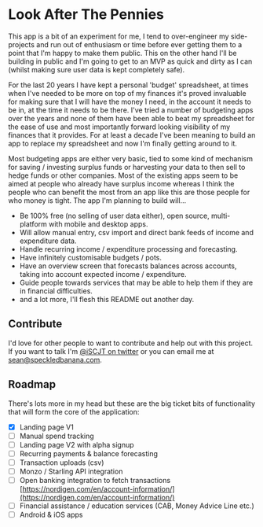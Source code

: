 # Look After The Pennies

This app is a bit of an experiment for me, I tend to over-engineer my side-projects and run out of enthusiasm or time before ever getting them to a point that I'm happy to make them public.  This on the other hand I'll be building in public and I'm going to get to an MVP as quick and dirty as I can (whilst making sure user data is kept completely safe).

For the last 20 years I have kept a personal 'budget' spreadsheet, at times when I've needed to be more on top of my finances it's proved invaluable for making sure that I will have the money I need, in the account it needs to be in, at the time it needs to be there.  I've tried a number of budgeting apps over the years and none of them have been able to beat my spreadsheet for the ease of use and most importantly forward looking visibility of my finances that it provides.  For at least a decade I've been meaning to build an app to replace my spreadsheet and now I'm finally getting around to it.

Most budgeting apps are either very basic, tied to some kind of mechanism for saving / investing surplus funds or harvesting your data to then sell to hedge funds or other companies.  Most of the existing apps seem to be aimed at people who already have surplus income whereas I think the people who can benefit the most from an app like this are those people for who money is tight.  The app I'm planning to build will...

- Be 100% free (no selling of user data either), open source, multi-platform with mobile and desktop apps.
- Will allow manual entry, csv import and direct bank feeds of income and expenditure data.
- Handle recurring income / expenditure processing and forecasting.
- Have infinitely customisable budgets / pots.
- Have an overview screen that forecasts balances across accounts, taking into account expected income / expenditure.
- Guide people towards services that may be able to help them if they are in financial difficulties.
- and a lot more, I'll flesh this README out another day.

## Contribute

I'd love for other people to want to contribute and help out with this project.  If you want to talk I'm [@iSCJT on twitter](https://twitter.com/iSCJT) or you can email me at [sean@speckledbanana.com](mailto:sean@speckledbanana.com).

## Roadmap

There's lots more in my head but these are the big ticket bits of functionality that will form the core of the application:

- [X] Landing page V1
- [ ] Manual spend tracking
- [ ] Landing page V2 with alpha signup
- [ ] Recurring payments & balance forecasting
- [ ] Transaction uploads (csv)
- [ ] Monzo / Starling API integration
- [ ] Open banking integration to fetch transactions [https://nordigen.com/en/account-information/](https://nordigen.com/en/account-information/)
- [ ] Financial assistance / education services (CAB, Money Advice Line etc.)
- [ ] Android & iOS apps
